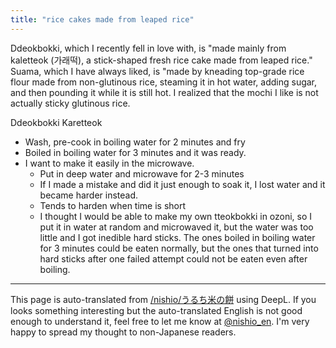 ```yaml
---
title: "rice cakes made from leaped rice"
---
```


Ddeokbokki, which I recently fell in love with, is "made mainly from kaletteok (가래떡), a stick-shaped fresh rice cake made from leaped rice."
Suama, which I have always liked, is "made by kneading top-grade rice flour made from non-glutinous rice, steaming it in hot water, adding sugar, and then pounding it while it is still hot.
I realized that the mochi I like is not actually sticky glutinous rice.

Ddeokbokki Karetteok
- Wash, pre-cook in boiling water for 2 minutes and fry
- Boiled in boiling water for 3 minutes and it was ready.
- I want to make it easily in the microwave.
    - Put in deep water and microwave for 2-3 minutes
    - If I made a mistake and did it just enough to soak it, I lost water and it became harder instead.
    - Tends to harden when time is short
    - I thought I would be able to make my own tteokbokki in ozoni, so I put it in water at random and microwaved it, but the water was too little and I got inedible hard sticks. The ones boiled in boiling water for 3 minutes could be eaten normally, but the ones that turned into hard sticks after one failed attempt could not be eaten even after boiling.

---
This page is auto-translated from [/nishio/うるち米の餅](https://scrapbox.io/nishio/うるち米の餅) using DeepL. If you looks something interesting but the auto-translated English is not good enough to understand it, feel free to let me know at [@nishio_en](https://twitter.com/nishio_en). I'm very happy to spread my thought to non-Japanese readers.